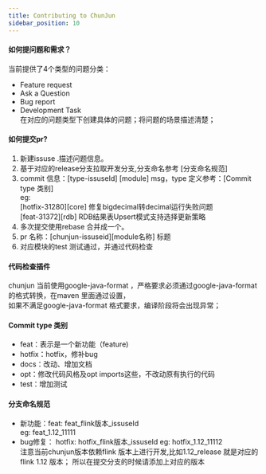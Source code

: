 ```yaml
---
title: Contributing to ChunJun
sidebar_position: 10
---
```


#### 如何提问题和需求？
当前提供了4个类型的问题分类：
* Feature request
* Ask a Question
* Bug report
* Development Task  
在对应的问题类型下创建具体的问题；将问题的场景描述清楚；

#### 如何提交pr?
1. 新建issuse .描述问题信息。
2. 基于对应的release分支拉取开发分支,分支命名参考 [分支命名规范]
3. commit 信息：[type-issuseId] [module] msg，type 定义参考：[Commit type 类别]   
eg:  
[hotfix-31280][core] 修复bigdecimal转decimal运行失败问题  
[feat-31372][rdb] RDB结果表Upsert模式支持选择更新策略
4. 多次提交使用rebase 合并成一个。
5. pr 名称：[chunjun-issuseid][module名称] 标题
6. 对应模块的test 测试通过，并通过代码检查

#### 代码检查插件
chunjun  当前使用google-java-format ，严格要求必须通过google-java-format 的格式转换，在maven 里面通过设置，  
如果不满足google-java-format 格式要求，编译阶段将会出现异常；

#### Commit type 类别
* feat：表示是一个新功能（feature)
* hotfix：hotfix，修补bug
* docs：改动、增加文档
* opt：修改代码风格及opt imports这些，不改动原有执行的代码
* test：增加测试

####  分支命名规范
* 新功能：feat: feat_flink版本_issuseId   
eg: feat_1.12_11111  
* bug修复： hotfix: hotfix_flink版本_issuseId
eg: hotfix_1.12_11112  
注意当前chunjun版本依赖flink 版本上进行开发,比如1.12_release 就是对应的flink 1.12 版本；
所以在提交分支的时候请添加上对应的版本